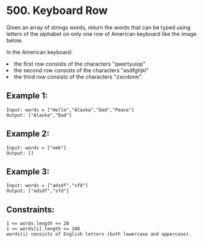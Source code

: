 # 500. Keyboard Row
     
Given an array of strings words, return the words that can be typed using letters of the alphabet on only one row of American keyboard like the image below.

In the American keyboard:

<li>the first row consists of the characters "qwertyuiop"</li>
<li>the second row consists of the characters "asdfghjkl"</li>
<li>the third row consists of the characters "zxcvbnm".</li>

## Example 1:

    Input: words = ["Hello","Alaska","Dad","Peace"]
    Output: ["Alaska","Dad"]
## Example 2:

    Input: words = ["omk"]
    Output: []
## Example 3:

    Input: words = ["adsdf","sfd"]
    Output: ["adsdf","sfd"]
## Constraints:

    1 <= words.length <= 20
    1 <= words[i].length <= 100
    words[i] consists of English letters (both lowercase and uppercase). 